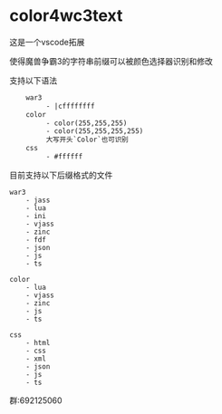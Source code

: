 # color4wc3text

这是一个vscode拓展

使得魔兽争霸3的字符串前缀可以被颜色选择器识别和修改

支持以下语法

``` txt
    war3
         - |cffffffff
    color
         - color(255,255,255)
         - color(255,255,255,255)
         大写开头`Color`也可识别
    css
         - #ffffff
```

目前支持以下后缀格式的文件

    war3
        - jass
        - lua
        - ini
        - vjass
        - zinc
        - fdf
        - json
        - js
        - ts

    color
        - lua
        - vjass
        - zinc
        - js
        - ts

    css
        - html
        - css
        - xml
        - json
        - js
        - ts

群:692125060
